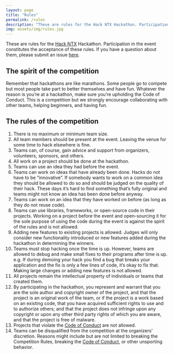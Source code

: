 ```yaml
---
layout: page
title: "Rules"
permalink: /rules
description: "These are rules for the Hack NTX Hackathon. Participation in the event constitutes the acceptance of these rules."
img: assets/img/rules.jpg
---
```


These are rules for the [Hack NTX](/) Hackathon. Participation in the event constitutes the acceptance of these rules. If you have a question about them, please submit an issue [here](/contact).

The spirit of the competition
-----------------------------

Remember that hackathons are like marathons. Some people go to compete but most people take part to better themselves and have fun. Whatever the reason is you’re at a hackathon, make sure you’re upholding the Code of Conduct. This is a competition but we strongly encourage collaborating with other teams, helping beginners, and having fun.

The rules of the competition
----------------------------

1.  There is no maximum or minimum team size.
2.  All team members should be present at the event. Leaving the venue for some time to hack elsewhere is fine.
3.  Teams can, of course, gain advice and support from organizers, volunteers, sponsors, and others.
4.  All work on a project should be done at the hackathon.
5.  Teams can use an idea they had before the event.
6.  Teams can work on ideas that have already been done. Hacks do not have to be “innovative”. If somebody wants to work on a common idea they should be allowed to do so and should be judged on the quality of their hack. These days it’s hard to find something that’s fully original and teams might not know an idea has been done before anyway.
7.  Teams can work on an idea that they have worked on before (as long as they do not reuse code).
8.  Teams can use libraries, frameworks, or open-source code in their projects. Working on a project before the event and open-sourcing it for the sole purpose of using the code during the event is against the spirit of the rules and is not allowed.
9.  Adding new features to existing projects is allowed. Judges will only consider new functionality introduced or new features added during the hackathon in determining the winners.
10.  Teams must stop hacking once the time is up. However, teams are allowed to debug and make small fixes to their programs after time is up. e.g. If during demoing your hack you find a bug that breaks your application and the fix is only a few lines of code, it’s okay to fix that. Making large changes or adding new features is not allowed.
11.  All projects remain the intellectual property of individuals or teams that created them.
12.  By participating in the hackathon, you represent and warrant that you are the sole author and copyright owner of the project, and that the project is an original work of the team, or if the project is a work based on an existing code, that you have acquired sufficient rights to use and to authorize others; and that the project does not infringe upon any copyright or upon any other third party rights of which you are aware, and that the project is free of malware.
13.  Projects that violate the [Code of Conduct](/conduct) are not allowed.
14.  Teams can be disqualified from the competition at the organizers’ discretion. Reasons might include but are not limited to breaking the Competition Rules, breaking the [Code of Conduct](/conduct), or other unsporting behavior.
